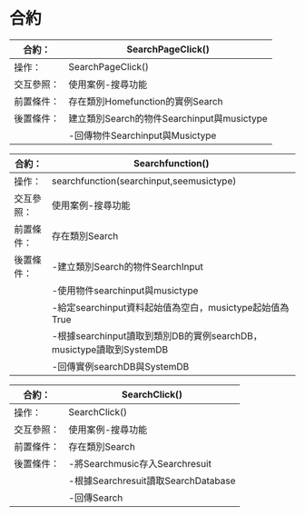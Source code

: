 # 合約

|合約：|SearchPageClick()|
|------|----|
|操作：|SearchPageClick()
|交互參照：|使用案例-搜尋功能
|前置條件：|存在類別Homefunction的實例Search
|後置條件：|建立類別Search的物件Searchinput與musictype
||-回傳物件Searchinput與Musictype|

|合約：|Searchfunction()|
|------|----|
|操作：|searchfunction(searchinput,seemusictype)|
|交互參照：|使用案例-搜尋功能
|前置條件：|存在類別Search
|後置條件：|-建立類別Search的物件SearchInput
||-使用物件searchinput與musictype
||-給定searchinput資料起始值為空白，musictype起始值為True
||-根據searchinput讀取到類別DB的實例searchDB，musictype讀取到SystemDB
||-回傳實例searchDB與SystemDB

|合約：|SearchClick()|
|------|----|
|操作：|SearchClick()|
|交互參照：|使用案例-搜尋功能
|前置條件：|存在類別Search
|後置條件：|-將Searchmusic存入Searchresuit
||-根據Searchresuit讀取SearchDatabase|
||-回傳Search|
